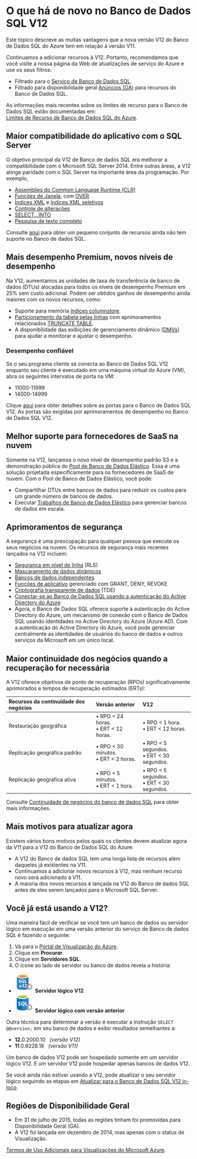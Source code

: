 <properties 
	pageTitle="O que há de novo na V12 do Banco de dados SQL | Microsoft Azure" 
	description="Descreve por que os sistemas de negócios que estão usando o Banco de Dados SQL do Azure na nuvem terão benefícios com a atualização para a versão V12 agora." 
	services="sql-database" 
	documentationCenter="" 
	authors="MightyPen" 
	manager="jeffreyg" 
	editor=""/>


<tags 
	ms.service="sql-database" 
	ms.workload="data-management" 
	ms.tgt_pltfrm="na" 
	ms.devlang="na" 
	ms.topic="get-started-article" 
	ms.date="09/15/2015" 
	ms.author="genemi"/>


# O que há de novo no Banco de Dados SQL V12


Este tópico descreve as muitas vantagens que a nova versão V12 do Banco de Dados SQL do Azure tem em relação à versão V11.


Continuamos a adicionar recursos à V12. Portanto, recomendamos que você visite a nossa página da Web de atualizações de serviço do Azure e use os seus filtros:


- Filtrado para o [Serviço de Banco de Dados SQL](http://azure.microsoft.com/updates/?service=sql-database).
- Filtrado para disponibilidade geral [Anúncios (GA)](http://azure.microsoft.com/updates/?service=sql-database&update-type=general-availability) para recursos do Banco de Dados SQL.


As informações mais recentes sobre os limites de recurso para o Banco de Dados SQL estão documentadas em:<br/>[Limites de Recurso de Banco de Dados SQL do Azure](sql-database-resource-limits.md).


## Maior compatibilidade do aplicativo com o SQL Server


O objetivo principal da V12 de Banco de dados SQL era melhorar a compatibilidade com o Microsoft SQL Server 2014. Entre outras áreas, a V12 atinge paridade com o SQL Server na importante área da programação. Por exemplo,


- [Assemblies do Common Language Runtime (CLR)](http://msdn.microsoft.com/library/ms189524.aspx)
- [Funções de Janela](http://msdn.microsoft.com/library/bb934097.aspx), com [OVER](http://msdn.microsoft.com/library/ms189461.aspx) 
- [Índices XML](http://msdn.microsoft.com/library/bb934097.aspx) e [índices XML seletivos](http://msdn.microsoft.com/library/jj670104.aspx)
- [Controle de alterações](http://msdn.microsoft.com/library/bb933875.aspx)
- [SELECT...INTO](http://msdn.microsoft.com/library/ms188029.aspx)
- [Pesquisa de texto completo](http://msdn.microsoft.com/library/ms142571.aspx)


Consulte [aqui](http://msdn.microsoft.com/library/azure/ee336281.aspx) para obter um pequeno conjunto de recursos ainda não tem suporte no Banco de dados SQL.


## Mais desempenho Premium, novos níveis de desempenho


Na V12, aumentamos as unidades de taxa de transferência de banco de dados (DTUs) alocadas para todos os níveis de desempenho Premium em 25% sem custo adicional. Podem ser obtidos ganhos de desempenho ainda maiores com os novos recursos, como:


- Suporte para memória [índices columnstore](http://msdn.microsoft.com/library/gg492153.aspx).
- [Particionamento da tabela pelas linhas](http://msdn.microsoft.com/library/ms187802.aspx) com aprimoramentos relacionados [TRUNCATE TABLE](http://msdn.microsoft.com/library/ms177570.aspx).
- A disponibilidade das exibições de gerenciamento dinâmico [(DMVs)](http://msdn.microsoft.com/library/ms188754.aspx) para ajudar a monitorar e ajustar o desempenho.


### Desempenho confiável


Se o seu programa cliente se conecta ao Banco de Dados SQL V12 enquanto seu cliente é executado em uma máquina virtual do Azure (VM), abra os seguintes intervalos de porta na VM:

- 11000-11999
- 14000-14999


Clique [aqui](sql-database-develop-direct-route-ports-adonet-v12.md) para obter detalhes sobre as portas para o Banco de Dados SQL V12. As portas são exigidas por aprimoramentos de desempenho no Banco de Dados SQL V12.


## Melhor suporte para fornecedores de SaaS na nuvem


Somente na V12, lançamos o novo nível de desempenho padrão S3 e a demonstração pública do [Pool de Banco de Dados Elástico](sql-database-elastic-pool.md). Essa é uma solução projetada especificamente para os fornecedores de SaaS de nuvem. Com o Pool de Banco de Dados Elástico, você pode:


- Compartilhar DTUs entre bancos de dados para reduzir os custos para um grande número de bancos de dados.
- Executar [Trabalhos de Banco de Dados Elástico](sql-database-elastic-jobs-overview.md) para gerenciar bancos de dados em escala.


## Aprimoramentos de segurança


A segurança é uma preocupação para qualquer pessoa que execute os seus negócios na nuvem. Os recursos de segurança mais recentes lançados na V12 incluem:


- [Segurança em nível de linha](http://msdn.microsoft.com/library/dn765131.aspx) (RLS)
- [Mascaramento de dados dinâmicos](sql-database-dynamic-data-masking-get-started.md)
- [Bancos de dados independentes](http://msdn.microsoft.com/library/azure/ff394108.aspx)
- [Funções de aplicativo](http://msdn.microsoft.com/library/ms190998.aspx) gerenciado com GRANT, DENY, REVOKE
- [Criptografia transparente de dados](http://msdn.microsoft.com/library/0bf7e8ff-1416-4923-9c4c-49341e208c62.aspx) (TDE)
- [Conectar-se ao Banco de Dados SQL usando a autenticação do Active Directory do Azure](sql-database-aad-authentication.md)
 - Agora, o Banco de Dados SQL oferece suporte à autenticação do Active Directory do Azure, um mecanismo de conexão com o Banco de Dados SQL usando identidades no Active Directory do Azure (Azure AD). Com a autenticação do Active Directory do Azure, você pode gerenciar centralmente as identidades de usuários do banco de dados e outros serviços da Microsoft em um único local.


## Maior continuidade dos negócios quando a recuperação for necessária


A V12 oferece objetivos de ponto de recuperação (RPOs) significativamente aprimorados e tempos de recuperação estimados (ERTs):


| Recursos da continuidade dos negócios | Versão anterior | V12 |
| :-- | :-- | :-- |
| Restauração geográfica | • RPO < 24 horas.<br/>• ERT < 12 horas. | • RPO < 1 hora.<br/>• ERT < 12 horas. |
| Replicação geográfica padrão | • RPO < 30 minutos.<br/>• ERT < 2 horas. | • RPO < 5 segundos.<br/>• ERT < 30 segundos. |
| Replicação geográfica ativa | • RPO < 5 minutos.<br/>• ERT < 1 hora. | • RPO < 5 segundos.<br/>• ERT < 30 segundos. |


Consulte [Continuidade de negócios do banco de dados SQL](http://msdn.microsoft.com/library/azure/hh852669.aspx) para obter mais informações.


## Mais motivos para atualizar agora


Existem vários bons motivos pelos quais os clientes devem atualizar agora da V11 para a V12 do Banco de Dados SQL do Azure:


- A V12 do Banco de dados SQL tem uma longa lista de recursos além daqueles já existentes na V11.
- Continuamos a adicionar novos recursos à V12, mas nenhum recurso novo será adicionado à V11.
- A maioria dos novos recursos é lançada na V12 do Banco de dados SQL antes de eles serem lançados para o Microsoft SQL Server.


## Você já está usando a V12?


Uma maneira fácil de verificar se você tem um banco de dados ou servidor lógico em execução em uma versão anterior do serviço de Banco de dados SQL é fazendo o seguinte:


1. Vá para o [Portal de Visualização do Azure](http://portal.azure.com/).
2. Clique em **Procurar**.
3. Clique em **Servidores SQL**.
4. O ícone ao lado de servidor ou banco de dados revela a história:
 - ![Ícone para um servidor V12](./media/sql-database-v12-whats-new/v12_icon.png) **Servidor lógico V12**
 - ![Ícone do servidor da versão anterior](./media/sql-database-v12-whats-new/earlier_icon.png) **Servidor lógico com versão anterior**


Outra técnica para determinar a versão é executar a instrução `SELECT @@version;` em seu banco de dados e exibir resultados semelhantes a:


- **12**.0.2000.10 &nbsp; *(versão V12)*
- **11**.0.9228.18 &nbsp; *(versão V11)*


Um banco de dados V12 pode ser hospedado somente em um servidor lógico V12. E um servidor V12 pode hospedar apenas bancos de dados V12.


Se você ainda não estiver usando a V12, pode atualizar o seu servidor lógico seguindo as etapas em [Atualizar para o Banco de Dados SQL V12 in-loco](sql-database-v12-upgrade.md).


## <a name="V12AzureSqlDbPreviewGaTable"></a> Regiões de Disponibilidade Geral


- Em 31 de julho de 2015, todas as regiões tinham foi promovidas para Disponibilidade Geral (GA).
- A V12 foi lançada em dezembro de 2014, mas apenas com o status de Visualização.

[Termos de Uso Adicionais para Visualizações do Microsoft Azure](http://azure.microsoft.com/support/legal/preview-supplemental-terms/).

<!---HONumber=Oct15_HO3-->